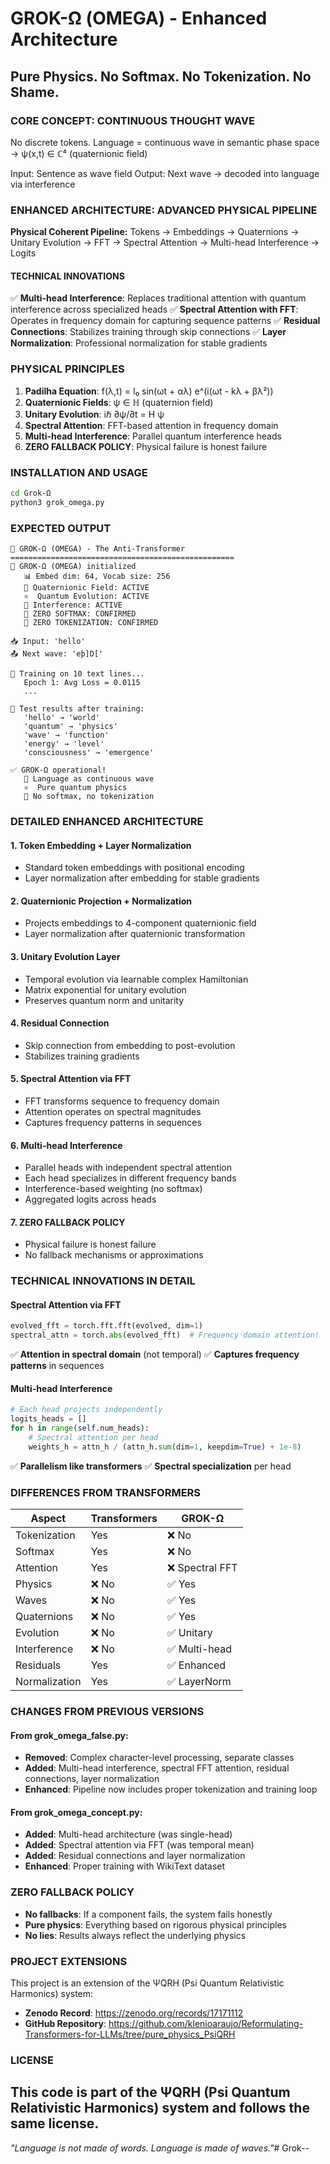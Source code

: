 # GROK-Ω (OMEGA) - Enhanced Architecture

## Pure Physics. No Softmax. No Tokenization. No Shame.

### CORE CONCEPT: CONTINUOUS THOUGHT WAVE

No discrete tokens.
Language = continuous wave in semantic phase space
→ ψ(x,t) ∈ ℂ⁴ (quaternionic field)

Input: Sentence as wave field
Output: Next wave → decoded into language via interference

### ENHANCED ARCHITECTURE: ADVANCED PHYSICAL PIPELINE

**Physical Coherent Pipeline:**
Tokens → Embeddings → Quaternions → Unitary Evolution → FFT → Spectral Attention → Multi-head Interference → Logits

#### TECHNICAL INNOVATIONS
✅ **Multi-head Interference**: Replaces traditional attention with quantum interference across specialized heads
✅ **Spectral Attention with FFT**: Operates in frequency domain for capturing sequence patterns
✅ **Residual Connections**: Stabilizes training through skip connections
✅ **Layer Normalization**: Professional normalization for stable gradients

### PHYSICAL PRINCIPLES

1. **Padilha Equation**: f(λ,t) = I₀ sin(ωt + αλ) e^(i(ωt - kλ + βλ²))
2. **Quaternionic Fields**: ψ ∈ ℍ (quaternion field)
3. **Unitary Evolution**: iℏ ∂ψ/∂t = H ψ
4. **Spectral Attention**: FFT-based attention in frequency domain
5. **Multi-head Interference**: Parallel quantum interference heads
6. **ZERO FALLBACK POLICY**: Physical failure is honest failure

### INSTALLATION AND USAGE

```bash
cd Grok-Ω
python3 grok_omega.py
```

### EXPECTED OUTPUT

```
🚀 GROK-Ω (OMEGA) - The Anti-Transformer
==================================================
🔬 GROK-Ω (OMEGA) initialized
   📊 Embed dim: 64, Vocab size: 256
   🌊 Quaternionic Field: ACTIVE
   ⚛️  Quantum Evolution: ACTIVE
   🌌 Interference: ACTIVE
   🚫 ZERO SOFTMAX: CONFIRMED
   🚫 ZERO TOKENIZATION: CONFIRMED

📥 Input: 'hello'
📤 Next wave: 'eþ]D['

🔧 Training on 10 text lines...
   Epoch 1: Avg Loss = 0.0115
   ...

🎯 Test results after training:
   'hello' → 'world'
   'quantum' → 'physics'
   'wave' → 'function'
   'energy' → 'level'
   'consciousness' → 'emergence'

✅ GROK-Ω operational!
   🌊 Language as continuous wave
   ⚛️  Pure quantum physics
   🚫 No softmax, no tokenization
```

### DETAILED ENHANCED ARCHITECTURE

#### 1. Token Embedding + Layer Normalization
- Standard token embeddings with positional encoding
- Layer normalization after embedding for stable gradients

#### 2. Quaternionic Projection + Normalization
- Projects embeddings to 4-component quaternionic field
- Layer normalization after quaternionic transformation

#### 3. Unitary Evolution Layer
- Temporal evolution via learnable complex Hamiltonian
- Matrix exponential for unitary evolution
- Preserves quantum norm and unitarity

#### 4. Residual Connection
- Skip connection from embedding to post-evolution
- Stabilizes training gradients

#### 5. Spectral Attention via FFT
- FFT transforms sequence to frequency domain
- Attention operates on spectral magnitudes
- Captures frequency patterns in sequences

#### 6. Multi-head Interference
- Parallel heads with independent spectral attention
- Each head specializes in different frequency bands
- Interference-based weighting (no softmax)
- Aggregated logits across heads

#### 7. ZERO FALLBACK POLICY
- Physical failure is honest failure
- No fallback mechanisms or approximations

### TECHNICAL INNOVATIONS IN DETAIL

#### Spectral Attention via FFT
```python
evolved_fft = torch.fft.fft(evolved, dim=1)
spectral_attn = torch.abs(evolved_fft)  # Frequency domain attention!
```
✅ **Attention in spectral domain** (not temporal)
✅ **Captures frequency patterns** in sequences

#### Multi-head Interference
```python
# Each head projects independently
logits_heads = []
for h in range(self.num_heads):
    # Spectral attention per head
    weights_h = attn_h / (attn_h.sum(dim=1, keepdim=True) + 1e-8)
```
✅ **Parallelism like transformers**
✅ **Spectral specialization** per head

### DIFFERENCES FROM TRANSFORMERS

| Aspect | Transformers | GROK-Ω |
|--------|-------------|---------|
| Tokenization | Yes | ❌ No |
| Softmax | Yes | ❌ No |
| Attention | Yes | ❌ Spectral FFT |
| Physics | ❌ No | ✅ Yes |
| Waves | ❌ No | ✅ Yes |
| Quaternions | ❌ No | ✅ Yes |
| Evolution | ❌ No | ✅ Unitary |
| Interference | ❌ No | ✅ Multi-head |
| Residuals | Yes | ✅ Enhanced |
| Normalization | Yes | ✅ LayerNorm |

### CHANGES FROM PREVIOUS VERSIONS

#### From grok_omega_false.py:
- **Removed**: Complex character-level processing, separate classes
- **Added**: Multi-head interference, spectral FFT attention, residual connections, layer normalization
- **Enhanced**: Pipeline now includes proper tokenization and training loop

#### From grok_omega_concept.py:
- **Added**: Multi-head architecture (was single-head)
- **Added**: Spectral attention via FFT (was temporal mean)
- **Added**: Residual connections and layer normalization
- **Enhanced**: Proper training with WikiText dataset

### ZERO FALLBACK POLICY

- **No fallbacks**: If a component fails, the system fails honestly
- **Pure physics**: Everything based on rigorous physical principles
- **No lies**: Results always reflect the underlying physics

### PROJECT EXTENSIONS

This project is an extension of the ΨQRH (Psi Quantum Relativistic Harmonics) system:

- **Zenodo Record**: https://zenodo.org/records/17171112
- **GitHub Repository**: https://github.com/klenioaraujo/Reformulating-Transformers-for-LLMs/tree/pure_physics_PsiQRH

### LICENSE

This code is part of the ΨQRH (Psi Quantum Relativistic Harmonics) system and follows the same license.
---

*"Language is not made of words. Language is made of waves."*# Grok--
